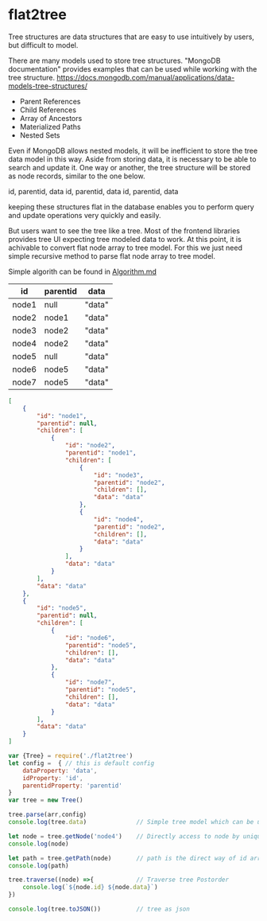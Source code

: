 # flat2tree


Tree structures are data structures that are easy to use intuitively by users, but difficult to model.

There are many models used to store tree structures.
"MongoDB documentation" provides examples that can be used while working with the tree structure.
https://docs.mongodb.com/manual/applications/data-models-tree-structures/
- Parent References
- Child References
- Array of Ancestors
- Materialized Paths
- Nested Sets

Even if MongoDB allows nested models, it will be inefficient to store the tree data model in this way. Aside from storing data, it is necessary to be able to search and update it. 
One way or another, the tree structure will be stored as node records, similar to the one below.

id, parentid, data
id, parentid, data
id, parentid, data

keeping these structures flat in the database enables you to perform query and update operations very quickly and easily.

But users want to see the tree like a tree. Most of the frontend libraries provides tree UI expecting tree modeled data to work. 
At this point, it is achivable to convert flat node array to tree model. For this we just need simple recursive method to parse flat node array to tree model.

Simple algorith can be found in [Algorithm.md](./Algorithm.md)

|id      | parentid  |  data|
|-------|------------|--------|
| node1	| null	    | "data"|
| node2	| node1	    | "data"|
| node3	| node2	    | "data"|
| node4	| node2	    | "data"|
| node5	| null	    | "data"|
| node6	| node5	    | "data"|
| node7	| node5	    | "data"|



```JSON
[
    {
        "id": "node1",
        "parentid": null,
        "children": [
            {
                "id": "node2",      
                "parentid": "node1",
                "children": [       
                    {
                        "id": "node3",
                        "parentid": "node2",
                        "children": [],
                        "data": "data"
                    },
                    {
                        "id": "node4",
                        "parentid": "node2",
                        "children": [],
                        "data": "data"
                    }
                ],
                "data": "data"
            }
        ],
        "data": "data"
    },
    {
        "id": "node5",
        "parentid": null,
        "children": [
            {
                "id": "node6",
                "parentid": "node5",
                "children": [],
                "data": "data"
            },
            {
                "id": "node7",
                "parentid": "node5",
                "children": [],
                "data": "data"
            }
        ],
        "data": "data"
    }
]
```

```javascript
var {Tree} = require('./flat2tree')
let config =  { // this is default config
    dataProperty: 'data',
    idProperty: 'id',
    parentidProperty: 'parentid'
}
var tree = new Tree()

tree.parse(arr,config)
console.log(tree.data)              // Simple tree model which can be used for treeUI libraries.

let node = tree.getNode('node4')    // Directly access to node by unique Id
console.log(node)

let path = tree.getPath(node)       // path is the direct way of id array to root node 
console.log(path)               

tree.traverse((node) =>{            // Traverse tree Postorder 
    console.log(`${node.id} ${node.data}`)
})

console.log(tree.toJSON())          // tree as json 
```
